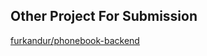 ## Other Project For Submission
[furkandur/phonebook-backend](https://github.com/furkandur/phonebook-backend)

